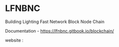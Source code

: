 # LFNBNC

Building Lighting Fast Network Block Node Chain


Documentation - https://lfnbnc.gitbook.io/blockchain/


website : 
